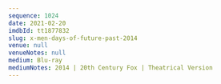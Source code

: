 ```yaml
---
sequence: 1024
date: 2021-02-20
imdbId: tt1877832
slug: x-men-days-of-future-past-2014
venue: null
venueNotes: null
medium: Blu-ray
mediumNotes: 2014 | 20th Century Fox | Theatrical Version
---
```

